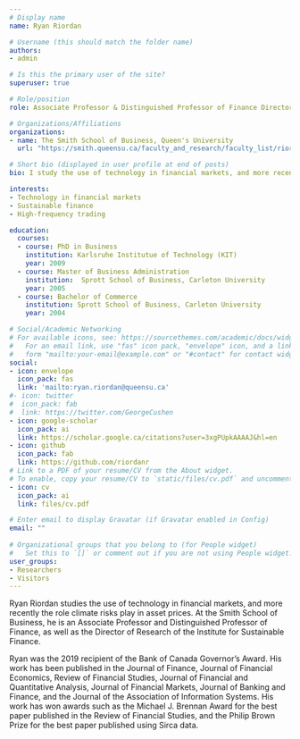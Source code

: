 ```yaml
---
# Display name
name: Ryan Riordan

# Username (this should match the folder name)
authors:
- admin

# Is this the primary user of the site?
superuser: true

# Role/position
role: Associate Professor & Distinguished Professor of Finance Director of Research, Institute for Sustainable Finance

# Organizations/Affiliations
organizations:
- name: The Smith School of Business, Queen's University
  url: "https://smith.queensu.ca/faculty_and_research/faculty_list/riordan-ryan.php"

# Short bio (displayed in user profile at end of posts)
bio: I study the use of technology in financial markets, and more recently the role climate risks play in asset prices. At the Smith School of Business, I am an Associate Professor and Distinguished Professor of Finance, as well as the Director of Research of the Institute for Sustainable Finance.

interests:
- Technology in financial markets
- Sustainable finance
- High-frequency trading

education:
  courses:
  - course: PhD in Business
    institution: Karlsruhe Institutue of Technology (KIT)
    year: 2009
  - course: Master of Business Administration
    institution:  Sprott School of Business, Carleton University
    year: 2005
  - course: Bachelor of Commerce
    institution: Sprott School of Business, Carleton University
    year: 2004

# Social/Academic Networking
# For available icons, see: https://sourcethemes.com/academic/docs/widgets/#icons
#   For an email link, use "fas" icon pack, "envelope" icon, and a link in the
#   form "mailto:your-email@example.com" or "#contact" for contact widget.
social:
- icon: envelope
  icon_pack: fas
  link: 'mailto:ryan.riordan@queensu.ca'  
#- icon: twitter
#  icon_pack: fab
#  link: https://twitter.com/GeorgeCushen
- icon: google-scholar
  icon_pack: ai
  link: https://scholar.google.ca/citations?user=3xgPUpkAAAAJ&hl=en
- icon: github
  icon_pack: fab
  link: https://github.com/riordanr
# Link to a PDF of your resume/CV from the About widget.
# To enable, copy your resume/CV to `static/files/cv.pdf` and uncomment the lines below.  
- icon: cv
  icon_pack: ai
  link: files/cv.pdf

# Enter email to display Gravatar (if Gravatar enabled in Config)
email: ""
  
# Organizational groups that you belong to (for People widget)
#   Set this to `[]` or comment out if you are not using People widget.  
user_groups:
- Researchers
- Visitors
---
```


Ryan Riordan studies the use of technology in financial markets, and more recently the role climate risks play in asset prices. At the Smith School of Business, he is an Associate Professor and Distinguished Professor of Finance, as well as the Director of Research of the Institute for Sustainable Finance.

Ryan was the 2019 recipient of the Bank of Canada Governor’s Award. His work has been published in the Journal of Finance, Journal of Financial Economics, Review of Financial Studies, Journal of Financial and Quantitative Analysis, Journal of Financial Markets, Journal of Banking and Finance, and the Journal of the Association of Information Systems. His work has won awards such as the Michael J. Brennan Award for the best paper published in the Review of Financial Studies, and the Philip Brown Prize for the best paper published using Sirca data. 
